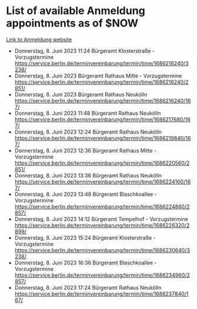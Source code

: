 # List of available Anmeldung appointments as of $NOW
[Link to Anmeldung website](https://service.berlin.de/terminvereinbarung/termin/tag.php?termin=1&anliegen[]=120686&dienstleisterlist=122210,122217,327316,122219,327312,122227,327314,122231,327346,122243,327348,122254,122252,329742,122260,329745,122262,329748,122271,327278,122273,327274,122277,327276,330436,122280,327294,122282,327290,122284,327292,122291,327270,122285,327266,122286,327264,122296,327268,150230,329760,122297,327286,122294,327284,122312,329763,122314,329775,122304,327330,122311,327334,122309,327332,317869,122281,327352,122279,329772,122283,122276,327324,122274,327326,122267,329766,122246,327318,122251,327320,122257,327322,122208,327298,122226,327300&herkunft=http%3A%2F%2Fservice.berlin.de%2Fdienstleistung%2F120686%2F)
- Donnerstag, 8. Juni 2023 11:24 Bürgeramt Klosterstraße - Vorzugstermine https://service.berlin.de/terminvereinbarung/termin/time/1686216240/3238/
- Donnerstag, 8. Juni 2023  Bürgeramt Rathaus Mitte - Vorzugstermine https://service.berlin.de/terminvereinbarung/termin/time/1686216240/2851/
- Donnerstag, 8. Juni 2023  Bürgeramt Rathaus Neukölln https://service.berlin.de/terminvereinbarung/termin/time/1686216240/167/
- Donnerstag, 8. Juni 2023 11:48 Bürgeramt Rathaus Neukölln https://service.berlin.de/terminvereinbarung/termin/time/1686217680/167/
- Donnerstag, 8. Juni 2023 12:24 Bürgeramt Rathaus Neukölln https://service.berlin.de/terminvereinbarung/termin/time/1686219840/167/
- Donnerstag, 8. Juni 2023 12:36 Bürgeramt Rathaus Mitte - Vorzugstermine https://service.berlin.de/terminvereinbarung/termin/time/1686220560/2851/
- Donnerstag, 8. Juni 2023 13:36 Bürgeramt Rathaus Neukölln https://service.berlin.de/terminvereinbarung/termin/time/1686224160/167/
- Donnerstag, 8. Juni 2023 13:48 Bürgeramt Blaschkoallee - Vorzugstermine https://service.berlin.de/terminvereinbarung/termin/time/1686224880/2857/
- Donnerstag, 8. Juni 2023 14:12 Bürgeramt Tempelhof - Vorzugstermine https://service.berlin.de/terminvereinbarung/termin/time/1686226320/2899/
- Donnerstag, 8. Juni 2023 15:24 Bürgeramt Klosterstraße - Vorzugstermine https://service.berlin.de/terminvereinbarung/termin/time/1686230640/3238/
- Donnerstag, 8. Juni 2023 16:36 Bürgeramt Blaschkoallee - Vorzugstermine https://service.berlin.de/terminvereinbarung/termin/time/1686234960/2857/
- Donnerstag, 8. Juni 2023 17:24 Bürgeramt Rathaus Neukölln https://service.berlin.de/terminvereinbarung/termin/time/1686237840/167/
